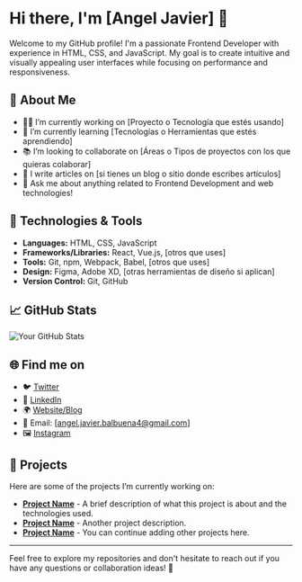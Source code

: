 # Hi there, I'm [Angel Javier] 👋

Welcome to my GitHub profile! I'm a passionate Frontend Developer with experience in HTML, CSS, and JavaScript. My goal is to create intuitive and visually appealing user interfaces while focusing on performance and responsiveness.

## 🚀 About Me

- 👨‍💻 I’m currently working on [Proyecto o Tecnología que estés usando]
- 🌱 I’m currently learning [Tecnologías o Herramientas que estés aprendiendo]
- 📚 I’m looking to collaborate on [Áreas o Tipos de proyectos con los que quieras colaborar]
- 📝 I write articles on [si tienes un blog o sitio donde escribes artículos]
- 💬 Ask me about anything related to Frontend Development and web technologies!
  
## 🔧 Technologies & Tools

- **Languages:** HTML, CSS, JavaScript
- **Frameworks/Libraries:** React, Vue.js, [otros que uses]
- **Tools:** Git, npm, Webpack, Babel, [otros que uses]
- **Design:** Figma, Adobe XD, [otras herramientas de diseño si aplican]
- **Version Control:** Git, GitHub

## 📈 GitHub Stats

![Your GitHub Stats](https://github-readme-stats.vercel.app/api?username=[tu_usuario]&show_icons=true&count_private=true&hide_title=true&hide=prs&theme=dark)

## 🌐 Find me on

- 🐦 [Twitter](https://twitter.com/[tu_usuario])
- 💼 [LinkedIn](https://www.linkedin.com/in/[tu_usuario])
- 🌍 [Website/Blog](https://[tu_sitio].com)
- 📧 Email: [angel.javier.balbuena4@gmail.com]
- 🖼️ [Instagram](https://instagram.com/[tu_usuario])

## 📂 Projects

Here are some of the projects I’m currently working on:

- [**Project Name**](URL) - A brief description of what this project is about and the technologies used.
- [**Project Name**](URL) - Another project description.
- [**Project Name**](URL) - You can continue adding other projects here.

---

Feel free to explore my repositories and don't hesitate to reach out if you have any questions or collaboration ideas! 🙌


